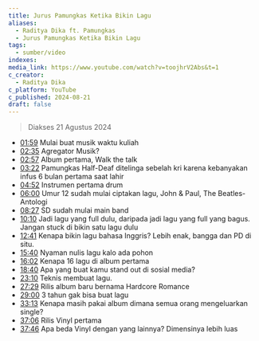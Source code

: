```yaml
---
title: Jurus Pamungkas Ketika Bikin Lagu
aliases:
  - Raditya Dika ft. Pamungkas
  - Jurus Pamungkas Ketika Bikin Lagu
tags:
  - sumber/video
indexes: 
media_link: https://www.youtube.com/watch?v=toojhrV2Abs&t=1
c_creator:
  - Raditya Dika
c_platform: YouTube
c_published: 2024-08-21
draft: false
---
```

> Diakses 21 Agustus 2024

- [01:59](https://www.youtube.com/watch?t=119&v=toojhrV2Abs) Mulai buat musik waktu kuliah
- [02:35](https://www.youtube.com/watch?t=155&v=toojhrV2Abs) Agregator Musik?
- [02:57](https://www.youtube.com/watch?t=177&v=toojhrV2Abs) Album pertama, Walk the talk
- [03:22](https://www.youtube.com/watch?t=202&v=toojhrV2Abs) Pamungkas Half-Deaf ditelinga sebelah kri karena kebanyakan infus 6 bulan pertama saat lahir
- [04:52](https://www.youtube.com/watch?t=292&v=toojhrV2Abs) Instrumen pertama drum 
- [06:00](https://www.youtube.com/watch?t=360&v=toojhrV2Abs) Umur 12 sudah mulai ciptakan lagu, John & Paul, The Beatles-Antologi
- [08:27](https://www.youtube.com/watch?t=507&v=toojhrV2Abs) SD sudah mulai main band
- [10:10](https://www.youtube.com/watch?t=610&v=toojhrV2Abs) Jadi lagu yang full dulu, daripada jadi lagu yang full yang bagus. Jangan stuck di bikin satu lagu dulu
- [12:41](https://www.youtube.com/watch?t=761&v=toojhrV2Abs) Kenapa bikin lagu bahasa Inggris? Lebih enak, bangga dan PD di situ.
- [15:40](https://www.youtube.com/watch?t=940&v=toojhrV2Abs) Nyaman nulis lagu kalo ada pohon
- [16:02](https://www.youtube.com/watch?t=962&v=toojhrV2Abs) Kenapa 16 lagu di album pertama
- [18:40](https://www.youtube.com/watch?t=1144&v=toojhrV2Abs) Apa yang buat kamu stand out di sosial media?
- [23:10](https://www.youtube.com/watch?t=1390&v=toojhrV2Abs) Teknis membuat lagu.
- [27:29](https://www.youtube.com/watch?t=1649&v=toojhrV2Abs) Rilis album baru bernama Hardcore Romance
- [29:00](https://www.youtube.com/watch?t=1745&v=toojhrV2Abs) 3 tahun gak bisa buat lagu
- [33:13](https://www.youtube.com/watch?t=1993&v=toojhrV2Abs) Kenapa masih pakai album dimana semua orang mengeluarkan single?
- [37:06](https://www.youtube.com/watch?t=2226&v=toojhrV2Abs) Rilis Vinyl pertama
- [37:46](https://www.youtube.com/watch?t=2266&v=toojhrV2Abs) Apa beda Vinyl dengan yang lainnya? Dimensinya lebih luas

